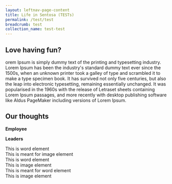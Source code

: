 ```yaml
---
layout: leftnav-page-content
title: Life in Sentosa (TESTs)
permalink: /test/test
breadcrumb: test
collection_name: test-test
---
```

## Love having fun?
orem Ipsum is simply dummy text of the printing and typesetting industry. Lorem Ipsum has been the industry's standard dummy text ever since the 1500s, when an unknown printer took a galley of type and scrambled it to make a type specimen book. It has survived not only five centuries, but also the leap into electronic typesetting, remaining essentially unchanged. It was popularised in the 1960s with the release of Letraset sheets containing Lorem Ipsum passages, and more recently with desktop publishing software like Aldus PageMaker including versions of Lorem Ipsum.

## Our thoughts
**Employee**


**Leaders**

<section class="contain">
  <div class="one">
    This is word element
  </div>
  <div class="two">
    This is meant for image element
  </div>
  <div class="one">
    This is word element
  </div>
</section>

<section class="contain">
  <div class="two">
    This is image element
  </div>
  <div class="one">
    This is meant for word element
  </div>
  <div class="two">
    This is image element
  </div>
</section>
